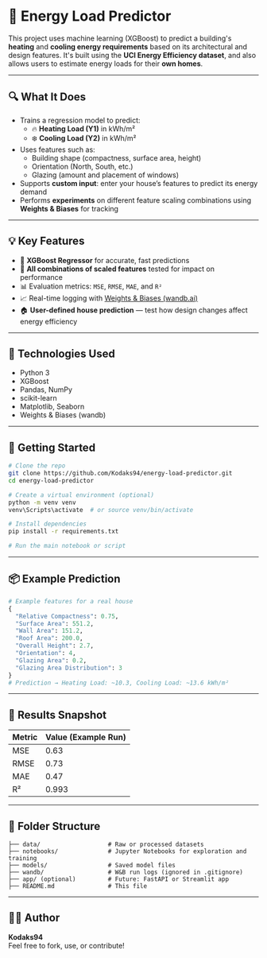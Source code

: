 # 🏡 Energy Load Predictor

This project uses machine learning (XGBoost) to predict a building's **heating** and **cooling energy requirements** based on its architectural and design features. It's built using the **UCI Energy Efficiency dataset**, and also allows users to estimate energy loads for their **own homes**.

---

## 🔍 What It Does

- Trains a regression model to predict:
  - 🔥 **Heating Load (Y1)** in kWh/m²  
  - ❄️ **Cooling Load (Y2)** in kWh/m²
- Uses features such as:
  - Building shape (compactness, surface area, height)
  - Orientation (North, South, etc.)
  - Glazing (amount and placement of windows)
- Supports **custom input**: enter your house’s features to predict its energy demand
- Performs **experiments** on different feature scaling combinations using **Weights & Biases** for tracking

---

## 💡 Key Features

- 🔧 **XGBoost Regressor** for accurate, fast predictions
- 🧪 **All combinations of scaled features** tested for impact on performance
- 📊 Evaluation metrics: `MSE`, `RMSE`, `MAE`, and `R²`
- 📈 Real-time logging with [Weights & Biases (wandb.ai)](https://wandb.ai/)
- 🏠 **User-defined house prediction** — test how design changes affect energy efficiency

---

## 🧠 Technologies Used

- Python 3
- XGBoost
- Pandas, NumPy
- scikit-learn
- Matplotlib, Seaborn
- Weights & Biases (wandb)

---

## 🚀 Getting Started

```bash
# Clone the repo
git clone https://github.com/Kodaks94/energy-load-predictor.git
cd energy-load-predictor

# Create a virtual environment (optional)
python -m venv venv
venv\Scripts\activate  # or source venv/bin/activate

# Install dependencies
pip install -r requirements.txt

# Run the main notebook or script
```

---

## 📦 Example Prediction

```python
# Example features for a real house
{
  "Relative Compactness": 0.75,
  "Surface Area": 551.2,
  "Wall Area": 151.2,
  "Roof Area": 200.0,
  "Overall Height": 2.7,
  "Orientation": 4,
  "Glazing Area": 0.2,
  "Glazing Area Distribution": 3
}
# Prediction → Heating Load: ~10.3, Cooling Load: ~13.6 kWh/m²
```

---

## 🧪 Results Snapshot

| Metric | Value (Example Run) |
|--------|---------------------|
| MSE    | 0.63                |
| RMSE   | 0.73                |
| MAE    | 0.47                |
| R²     | 0.993               |

---

## 📁 Folder Structure

```
├── data/                   # Raw or processed datasets
├── notebooks/              # Jupyter Notebooks for exploration and training
├── models/                 # Saved model files
├── wandb/                  # W&B run logs (ignored in .gitignore)
├── app/ (optional)         # Future: FastAPI or Streamlit app
├── README.md               # This file
```

---

## 🙋‍♂️ Author

**Kodaks94**  
Feel free to fork, use, or contribute!
